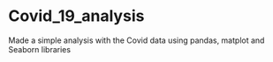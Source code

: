 # Covid_19_analysis
Made a simple analysis with the Covid data using pandas, matplot and Seaborn libraries
